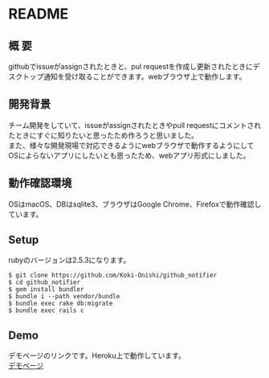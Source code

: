 # README
## 概 要
githubでissueがassignされたときと、pul requestを作成し更新されたときにデスクトップ通知を受け取ることができます。webブラウザ上で動作します。

## 開発背景
チーム開発をしていて、issueがassignされたときやpull requestにコメントされたときにすぐに知りたいと思ったため作ろうと思いました。  
また、様々な開発現場で対応できるようにwebブラウザで動作するようにしてOSによらないアプリにしたいとも思ったため、webアプリ形式にしました。

## 動作確認環境
OSはmacOS、DBはsqlite3、ブラウザはGoogle Chrome、Firefoxで動作確認しています。

## Setup
rubyのバージョンは2.5.3になります。  
```cassandraql
$ git clone https://github.com/Koki-Onishi/github_notifier
$ cd github_notifier
$ gem install bundler
$ bundle i --path vendor/bundle
$ bundle exec rake db:migrate
$ bundle exec rails c
```

## Demo
デモページのリンクです。Heroku上で動作しています。  
[デモページ](https://github-notifier-koki.herokuapp.com/)
